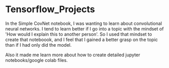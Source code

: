 # Tensorflow_Projects
In the Simple CovNet notebook, I was wanting to learn about convolutional neural networks.
I tend to learn better if I go into a topic with the mindset of 'How would I explain this to another person'.
So I used that mindset to create that noteboook, and I feel that I gained a better grasp on the topic than if I had only did the model.

Also it made me learn more about how to create detailed jupyter notebooks/google colab files.
